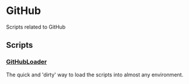 # GitHub
Scripts related to GitHub
## Scripts
### [GitHubLoader](./GitHubLoader/)
The quick and 'dirty' way to load the scripts into almost any environment.
